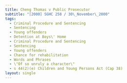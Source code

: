 ```yaml
---
title: Cheng Thomas v Public Prosecutor
subtitle: "[2000] SGHC 258 / 30\_November\_2000"
tags:
  - Criminal Procedure and Sentencing
  - Sentencing
  - Young offenders
  - Detention at Boys\' Home
  - Criminal Procedure and Sentencing
  - Sentencing
  - Young offenders
  - Chance for rehabilitation
  - Words and Phrases
  - \"Of so unruly a character\"
  - s 44(2)(e) Children and Young Persons Act (Cap 38)
layout: single
---
```


